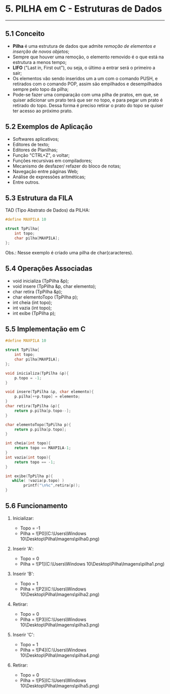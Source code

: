 # 5. PILHA em C - Estruturas de Dados

***



## 5.1 Conceito 

* **Pilha** é uma estrutura de dados que admite *remoção de elementos e inserção de novos objetos*;
* Sempre que houver uma remoção, o elemento removido é o que está na estrutura a menos tempo;
* **LIFO** ("Last in, First out"), ou seja, o último a entrar será o primeiro a sair;
* Os elementos vão sendo inseridos um a um com o comando PUSH, e retirados com o comando POP, assim são empilhados e desempilhados sempre pelo topo da pilha;
* Pode-se fazer uma comparação com uma pilha de pratos, em que, se quiser adicionar um prato terá que ser no topo, e para pegar um prato é retirado do topo. Dessa forma é preciso retirar o prato do topo se quiser ter acesso ao próximo prato.





## 5.2 Exemplos de Aplicação

* Softwares aplicativos;
* Editores de texto;
* Editores de Planilhas;
* Função "CTRL+Z", o voltar;
* Funções recursivas em compiladores;
* Mecanismo de desfazer/ refazer do bloco de notas;
* Navegação entre páginas Web;
* Análise de expressões aritméticas;
* Entre outros.





## 5.3 Estrutura da FILA

TAD (Tipo Abstrato de Dados) da PILHA:

```c
#define MAXPILA 10

struct TpPilha{
    int topo;
    char pilha[MAXPILA];
};
```

Obs.: Nesse exemplo é criado uma pilha de char(caracteres).





## 5.4 Operações Associadas

* void inicializa (TpPilha &p);
* void insere (TpPilha &p, char elemento);
* char retira (TpPilha &p);
* char elementoTopo (TpPilha p);
* int cheia (int topo);
* int vazia (int topo);
* int exibe (TpPilha p);



## 5.5 Implementação em C

``` c
#define MAXPILA 10

struct TpPilha{
    int topo;
    char pilha[MAXPILA];
};

void inicializa(TpPilha &p){
    p.topo = -1;
}

void insere(TpPilha &p, char elemento){
    p.pilha[++p.topo] = elemento;
}
char retira(TpPilha &p){
    return p.pilha[p.topo--];
}

char elementoTopo(TpPilha p){
    return p.pilha[p.topo];
}

int cheia(int topo){
    return topo == MAXPILA-1;
}
int vazia(int topo){
    return topo == -1;
}

int exibe(TpPilha p){
   while( !vazia(p.topo) )
        printf("\n%c",retira(p));
}
```





## 5.6 Funcionamento

1. Inicializar:
   * Topo = -1
   * Pilha = ![P0](C:\Users\Windows 10\Desktop\Pilha\Imagens\pilha0.png)
2. Inserir 'A':
   * Topo = 0
   * Pilha = ![P1](C:\Users\Windows 10\Desktop\Pilha\Imagens\pilha1.png)

3. Inserir 'B':
   * Topo = 1
   * Pilha = ![P2](C:\Users\Windows 10\Desktop\Pilha\Imagens\pilha2.png)
4. Retirar:
   * Topo = 0
   * Pilha = ![P3](C:\Users\Windows 10\Desktop\Pilha\Imagens\pilha3.png)
5. Inserir 'C':
   * Topo = 1
   * Pilha = ![P4](C:\Users\Windows 10\Desktop\Pilha\Imagens\pilha4.png)
6. Retirar:
   * Topo = 0
   * Pilha = ![P5](C:\Users\Windows 10\Desktop\Pilha\Imagens\pilha5.png)